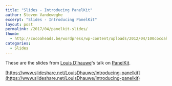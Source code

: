 ```yaml
---
title: "Slides - Introducing PanelKit"
author: Steven Vandeweghe
excerpt: "Slides - Introducing PanelKit"
layout: post
permalink: /2017/04/panelkit-slides/
thumb:
  - http://cocoaheads.be/wordpress/wp-content/uploads/2012/04/100cocoaheads-logo-web.png
categories:
  - Slides
---
```

These are the slides from [Louis D'hauwe](https://twitter.com/LouisDhauwe)'s talk on [PanelKit](https://github.com/louisdh/panelkit).

[https://www.slideshare.net/LouisDhauwe/introducing-panelkit](https://www.slideshare.net/LouisDhauwe/introducing-panelkit)